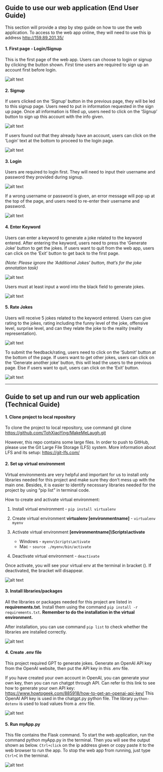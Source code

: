 ## Guide to use our web application (End User Guide)

This section will provide a step by step guide on how to use the web application. To access to the web app online, they will need to use this ip address http://159.89.201.35/

#### 1. First page - Login/Signup

This is the first page of the web app. Users can choose to login or signup by clicking the button shown. First time users are required to sign up an account first before login. 

![alt text](https://github.com/TohXiaoYing/MakeMeLaugh/blob/main/images/first_page.png "first_page screenshot")

#### 2. Signup

If users clicked on the ‘Signup’ button in the previous page, they will be led to this signup page. Users need to put in information requested in the sign up page. Once all information is filled up, users need to click on the ‘Signup’ button to sign up this account with the info given. 

![alt text](https://github.com/TohXiaoYing/MakeMeLaugh/blob/main/images/signup_page.png "signup_page screenshot")

If users found out that they already have an account, users can click on the ‘Login’ text at the bottom to proceed to the login page. 

![alt text](https://github.com/TohXiaoYing/MakeMeLaugh/blob/main/images/signup_button.png "signup_button screenshot")

#### 3. Login

Users are required to login first. They will need to input their username and password they provided during signup. 

![alt text](https://github.com/TohXiaoYing/MakeMeLaugh/blob/main/images/login_page.png "login_page screenshot")

If a wrong username or password is given, an error message will pop up at the top of the page, and users need to re-enter their username and password. 

![alt text](https://github.com/TohXiaoYing/MakeMeLaugh/blob/main/images/login_error_msg.png "login_error_msg screenshot")

#### 4. Enter Keyword

Users can enter a keyword to generate a joke related to the keyword entered. After entering the keyword, users need to press the ‘Generate Joke’ button to get the jokes. If users want to quit from the web app, users can click on the ‘Exit’ button to get back to the first page. 

*(Note: Please ignore the ‘Additional Jokes’ button, that’s for the joke annotation task)*

![alt text](https://github.com/TohXiaoYing/MakeMeLaugh/blob/main/images/main_wo_keyword.png "main_wo_keyword screenshot")

Users must at least input a word into the black field to generate jokes. 

![alt text](https://github.com/TohXiaoYing/MakeMeLaugh/blob/main/images/main_with_keyword.png "main_with_keyword screenshot")

#### 5. Rate Jokes

Users will receive 5 jokes related to the keyword entered. Users can give rating to the jokes, rating including the funny level of the joke, offensive level, surprise level, and can they relate the joke to the reality (reality representation). 

![alt text](https://github.com/TohXiaoYing/MakeMeLaugh/blob/main/images/result_page.png "result_page screenshot")

To submit the feedback/rating, users need to click on the ‘Submit’ button at the bottom of the page. If users want to get other jokes, users can click on the ‘Generate another joke’ button, this will lead the users to the previous page. Else if users want to quit, users can click on the ‘Exit’ button. 

![alt text](https://github.com/TohXiaoYing/MakeMeLaugh/blob/main/images/result_page_buttons.png "result_page_buttons screenshot")


___


## Guide to set up and run our web application (Technical Guide)

#### 1. Clone project to local repository

To clone the project to local repository, use command 
git clone https://github.com/TohXiaoYing/MakeMeLaugh.git

However, this repo contains some large files. In order to push to GitHub, please use the Git Large File Storage (LFS) system. More information about LFS and its setup: https://git-lfs.com/


#### 2. Set up virtual environment

Virtual environments are very helpful and important for us to install only libraries needed for this project and make sure they don’t mess up with the main one. Besides, it is easier to identify necessary libraries needed for the project by using “pip list” in terminal code.

How to create and activate virtual environment:
1. Install virtual environment - `pip install virtualenv`

2. Create virtual environment **virtualenv [environmentname]** - `virtualenv myenv`

3. Activate virtual environment **[environmentname]\Scripts\activate**
    - Windows - `myenv\Scripts\activate`
    - Mac - `source ./myenv/bin/activate`

4. Deactivate virtual environment - `deactivate`

Once activate, you will see your virtual env at the terminal in bracket ().
If deactivated, the bracket will disappear.

![alt text](https://github.com/TohXiaoYing/MakeMeLaugh/blob/main/images/virtualenv.png "virtualenv screenshot")


#### 3. Install libraries/packages

All the libraries or packages needed for this project are listed in **requirements.txt**. Install them using the command `pip install -r requirements.txt`. **Remember to do the installation in the virtual environment.**

After installation, you can use command `pip list` to check whether the libraries are installed correctly. 

![alt text](https://github.com/TohXiaoYing/MakeMeLaugh/blob/main/images/pip_list.png "pip list screenshot")


#### 4. Create .env file

This project required GPT to generate jokes. Generate an OpenAI API key from the OpenAI website, then put the API key in this .env file. 

If you have created your own account in OpenAI, you can generate your own key, then you can run chatgpt through API. Can refer to this link to see how to generate your own API key: https://www.howtogeek.com/885918/how-to-get-an-openai-api-key/
This OpenAI API key is used in the chatgpt.py python file. The library `python-dotenv` is used to load values from a .env file. 

![alt text](https://github.com/TohXiaoYing/MakeMeLaugh/blob/main/images/load_dotenv.png "load_dotenv screenshot")


#### 5. Run myApp.py

This file contains the Flask command. To start the web application, run the command python myApp.py in the terminal. Then you will see the output shown as below. `Ctrl+click` on the ip address given or copy paste it to the web browser to run the app. To stop the web app from running, just type `Ctrl+C` in the terminal. 

![alt text](https://github.com/TohXiaoYing/MakeMeLaugh/blob/main/images/python_myApp.png "python myApp screenshot")



